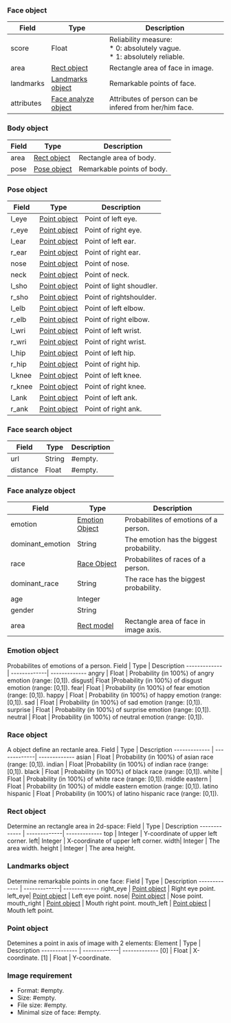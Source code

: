 ### Face object
 Field  | Type | Description
------------- | -------------| -------------
score  | Float | Reliability measure: <br> * 0: absolutely vague. <br> * 1: absolutely reliable.
area  | [Rect object](#rect-object) | Rectangle area of face in image.
landmarks  | [Landmarks object](#landmarks-object) |  Remarkable points of face.
attributes | [Face analyze object](#face-analyze-object) | Attributes of person can be infered from her/him face.

### Body object
 Field  | Type | Description
------------- | -------------| -------------
area  | [Rect object](#rect-object) | Rectangle area of body.
pose | [Pose object](#pose-object) | Remarkable points of body.

### Pose object
 Field  | Type | Description
------------- | -------------| -------------
l_eye  | [Point object](#point-object) | Point of left eye.
r_eye  | [Point object](#point-object) | Point of right eye.
l_ear  | [Point object](#point-object) | Point of left ear.
r_ear  | [Point object](#point-object) | Point of right ear.
nose  | [Point object](#point-object) | Point of nose.
neck  | [Point object](#point-object) | Point of neck.
l_sho  | [Point object](#point-object) | Point of light shoudler.
r_sho  | [Point object](#point-object) | Point of rightshoulder.
l_elb  | [Point object](#point-object) | Point of left elbow.
r_elb  | [Point object](#point-object) | Point of right elbow.
l_wri  | [Point object](#point-object) | Point of left wrist.
r_wri  | [Point object](#point-object) | Point of right wrist.
l_hip  | [Point object](#point-object) | Point of left hip.
r_hip  | [Point object](#point-object) | Point of right hip.
l_knee  | [Point object](#point-object) | Point of left knee.
r_knee  | [Point object](#point-object) | Point of right knee.
l_ank  | [Point object](#point-object) | Point of left ank.
r_ank  | [Point object](#point-object) | Point of right ank.

### Face search object
 Field  | Type | Description
------------- | -------------| -------------
url  | String | #empty.
distance  | Float | #empty.

### Face analyze object
 Field  | Type | Description
------------- | -------------| -------------
emotion  | [Emotion Object](#emotion-object) | Probabilites of emotions of a person.
dominant_emotion  | String | The emotion has the biggest probability.
race  | [Race Object](#race-object) |  Probabilites of races of a person.
dominant_race  | String | The race has the biggest probability.
age  | Integer | 
gender  | String | 
area  | [Rect model](#rect-object) | Rectangle area of face in image axis.

### Emotion object 
Probabilites of emotions of a person.
 Field  | Type | Description
------------- | -------------| -------------
angry | Float | Probability (in 100%) of angry emotion (range: [0,1]).
disgust| Float |Probability (in 100%) of disgust emotion (range: [0,1]).
fear| Float | Probability (in 100%) of fear emotion (range: [0,1]).
happy | Float | Probability (in 100%) of happy emotion (range: [0,1]).
sad | Float | Probability (in 100%) of sad emotion (range: [0,1]).
surprise | Float | Probability (in 100%) of surprise emotion (range: [0,1]).
neutral | Float | Probability (in 100%) of neutral emotion (range: [0,1]).

### Race object 
A object define an rectanle area.
 Field  | Type | Description
------------- | -------------| -------------
asian | Float | Probability (in 100%) of asian race (range: [0,1]).
indian | Float |Probability (in 100%) of indian race (range: [0,1]).
black | Float | Probability (in 100%) of black race (range: [0,1]).
white | Float | Probability (in 100%) of white race (range: [0,1]).
middle eastern | Float | Probability (in 100%) of middle eastern emotion (range: [0,1]).
latino hispanic | Float | Probability (in 100%) of latino hispanic race (range: [0,1]).

### Rect object
Determine an rectangle area in 2d-space:
 Field  | Type | Description
------------- | -------------| -------------
top | Integer | Y-coordinate of upper left corner.
left| Integer | X-coordinate of upper left corner.
width| Integer | The area width. 
height | Integer | The area height.

### Landmarks object
Determine remarkable points in one face:
 Field  | Type | Description
------------- | -------------| -------------
right_eye | [Point object](#point-object) | Right eye point.
left_eye| [Point object](#point-object)  | Left eye point.
nose| [Point object](#point-object)  | Nose point.
mouth_right | [Point object](#point-object)  | Mouth right point.
mouth_left | [Point object](#point-object)  | Mouth left point.

### Point object
Detemines a point in axis of image with 2 elements:
 Element  | Type | Description
------------- | -------------| -------------
[0] | Float | X-coordinate.
[1] | Float | Y-coordinate.

### Image requirement
* Format: #empty.
* Size: #empty.
* File size: #empty.
* Minimal size of face: #empty.